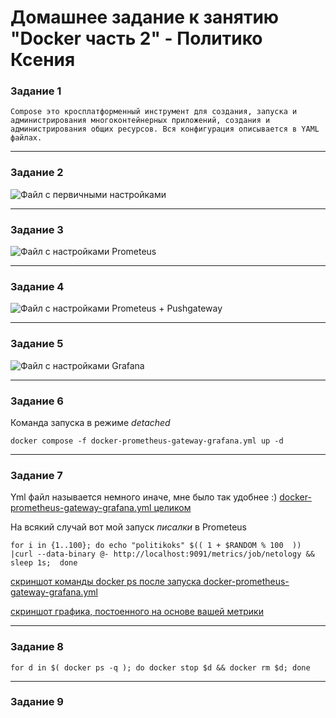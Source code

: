 # Домашнее задание к занятию "Docker часть 2" - **Политико Ксения**


### Задание 1

`Сompose это кросплатформенный инструмент для создания, запуска и администрирования многоконтейнерных приложений, создания и администрирования общих ресурсов. Вся конфигурация описывается в YAML файлах.`

---
### Задание 2

![Файл с первичными настройками](https://github.com/MrsPolitiko/6.04-docker-p2/blob/main/docker-compose-template.yml)

---
### Задание 3
![Файл с настройками Prometeus](https://github.com/MrsPolitiko/6.04-docker-p2/blob/main/docker-prometheus.yml)

---
### Задание 4
![Файл с настройками Prometeus + Pushgateway](https://github.com/MrsPolitiko/6.04-docker-p2/blob/main/docker-prometheus-gateway.yml)

---
### Задание 5
![Файл с настройками Grafana](https://github.com/MrsPolitiko/6.04-docker-p2/blob/main/docker-grafana.yml)

---
### Задание 6
Команда запуска в режиме *detached*
```
docker compose -f docker-prometheus-gateway-grafana.yml up -d
```
---
### Задание 7
Yml файл называется немного иначе, мне было так удобнее :) 
[docker-prometheus-gateway-grafana.yml целиком](https://github.com/MrsPolitiko/6.04-docker-p2/blob/main/docker-prometheus-gateway-grafana.yml)

На всякий случай вот мой запуск *писалки* в Prometeus
```
for i in {1..100}; do echo "politikoks" $(( 1 + $RANDOM % 100  )) |curl --data-binary @- http://localhost:9091/metrics/job/netology && sleep 1s;  done
```
[скриншот команды docker ps после запуска docker-prometheus-gateway-grafana.yml](https://github.com/MrsPolitiko/6.04-docker-p2/docker-prometheus-gateway-grafana.yml)

[скриншот графика, постоенного на основе вашей метрики](https://github.com/MrsPolitiko/6.04-docker-p2/blob/main/img/task_7.png)


---
### Задание 8
```
for d in $( docker ps -q ); do docker stop $d && docker rm $d; done
```

---
### Задание 9
